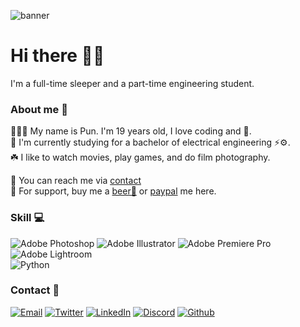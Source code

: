 ![banner](/Images/banner.gif)

# Hi there 👋🏻

I'm a full-time sleeper and a part-time engineering student.

### About me 📂
🧑🏻‍💻 My name is Pun. I'm 19 years old, I love coding and 🍻.  
💼 I'm currently studying for a bachelor of electrical engineering ⚡️⚙️.  
☘️ I like to watch movies, play games, and do film photography.

🔗 You can reach me via [contact](#contact-)  
💸 For support, buy me a [beer🍺](https://www.buymeacoffee.com/hercerthe) or [paypal](https://www.paypal.com/paypalme/punpunpunpunpunpun) me here.


### Skill 💻
![Adobe Photoshop](https://img.shields.io/badge/-Photoshop-001E36?style=for-the-badge&labelColor=31A8FF&logo=AdobePhotoshop&logoColor=001E36)
![Adobe Illustrator](https://img.shields.io/badge/-Illustrator-330000?style=for-the-badge&labelColor=ff9a00&logo=AdobeIllustrator&logoColor=330000)
![Adobe Premiere Pro](https://img.shields.io/badge/-Premiere%20pro-000056?style=for-the-badge&labelColor=9B9AF8&logo=AdobePremierePro&logoColor=000056)
![Adobe Lightroom](https://img.shields.io/badge/-Lightroom-071D34?style=for-the-badge&labelColor=58A6F8&logo=AdobeLightroom&logoColor=071D34)  
![Python](https://img.shields.io/badge/-Python-04192c?style=for-the-badge&labelColor=3775a8&logo=Python&logoColor=ffd140)

### Contact 🔎
[![Email](https://img.shields.io/badge/-EMAIL-416b75?style=for-the-badge&labelColor=849194&logo=MinuteMailer&logoColor=white)](mailto:contact.tanat@gmail.com)
[![Twitter](https://img.shields.io/badge/-TWITTER-9f987c?style=for-the-badge&labelColor=c9b6a0&logo=Twitter&logoColor=white)](https://twitter.com/Hercerthe/)
[![LinkedIn](https://img.shields.io/badge/-LINKEDIN-bc623f?style=for-the-badge&labelColor=c4866e&logo=LinkedIn&logoColor=white)](https://www.linkedin.com/in/tanat-visesboonchai-843a44297/)
[![Discord](https://img.shields.io/badge/-Discord-543317?style=for-the-badge&labelColor=734b2a&logo=Discord&logoColor=white)](https://www.discordapp.com/users/276330504113094666)
[![Github](https://img.shields.io/badge/-GITHUB-282823?style=for-the-badge&labelColor=42423e&logo=Github&logoColor=white)](https://github.com/Hercerthe)
